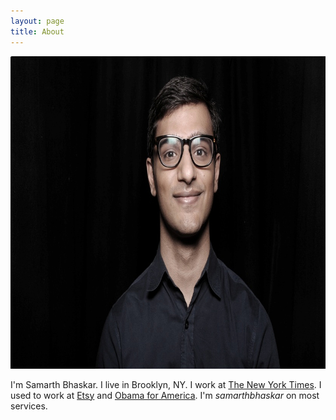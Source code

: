 ```yaml
---
layout: page
title: About
---
```


<img src="/public/current_picture.jpg" alt="color photo ftl" width="828" height="500" />

<p>I'm Samarth Bhaskar. I live in Brooklyn, NY. I work at <a href="https://nytimes.com">The New York Times</a>. I used to work at <a href="https://etsy.com">Etsy</a> and <a href="https://barackobama.com">Obama for America</a>.  I'm <em>samarthbhaskar</em> on most services.</p>
